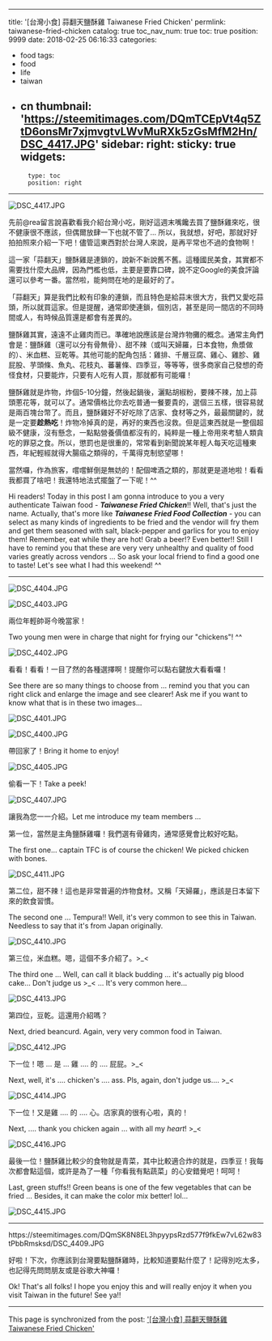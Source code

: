 
---
title: '[台灣小食] 蒜翻天鹽酥雞 Taiwanese Fried Chicken'
permlink: taiwanese-fried-chicken
catalog: true
toc_nav_num: true
toc: true
position: 9999
date: 2018-02-25 06:16:33
categories:
- food
tags:
- food
- life
- taiwan
- cn
thumbnail: 'https://steemitimages.com/DQmTCEpVt4q5ZtD6onsMr7xjmvgtvLWvMuRXk5zGsMfM2Hn/DSC_4417.JPG'
sidebar:
    right:
        sticky: true
widgets:
    -
        type: toc
        position: right
---


![DSC_4417.JPG](https://steemitimages.com/DQmTCEpVt4q5ZtD6onsMr7xjmvgtvLWvMuRXk5zGsMfM2Hn/DSC_4417.JPG)

先前@rea留言說喜歡看我介紹台灣小吃，剛好這週末嘴饞去買了鹽酥雞來吃，很不健康很不應該，但偶爾放肆一下也就不管了... 所以，我就想，好吧，那就好好拍拍照來介紹一下吧！儘管這東西對於台灣人來說，是再平常也不過的食物啊！

這一家「蒜翻天」鹽酥雞是連鎖的，說新不新說舊不舊。這種國民美食，其實都不需要找什麼大品牌，因為門檻也低，主要是要靠口碑，說不定Google的美食評論還可以參考一番。當然啦，能夠問在地的是最好的了。

「蒜翻天」算是我們比較有印象的連鎖，而且特色是給蒜末很大方，我們又愛吃蒜頭，所以就買這家。但是提醒，通常即使連鎖，個別店，甚至是同一間店的不同時間或人，有時候品質還是都會有差異的。

鹽酥雞其實，遠遠不止雞肉而已。準確地說應該是台灣炸物攤的概念。通常主角們會是：鹽酥雞（還可以分有骨無骨）、甜不辣（或叫天婦羅，日本食物，魚漿做的）、米血糕、豆乾等。其他可能的配角包括：雞排、千層豆腐、雞心、雞胗、雞屁股、芋頭條、魚丸、花枝丸、蕃薯條、四季豆，等等等，很多商家自己發想的奇怪食材，只要能炸，只要有人吃有人買，那就都有可能囉！

鹽酥雞就是炸物，炸個5-10分鐘，然後起鍋後，灑點胡椒粉，要辣不辣，加上蒜頭蔥花等，就可以了。通常價格比你去吃普通一餐要貴的，選個三五樣，很容易就是兩百塊台幣了。而且，鹽酥雞好不好吃除了店家、食材等之外，最最關鍵的，就是一定要**趁熱吃**！炸物冷掉真的是，再好的東西也沒救。但是這東西就是一整個超級不健康，沒有懸念，一點點營養價值都沒有的，純粹是一種上帝用來考驗人類貪吃的罪惡之食。所以，懲罰也是很重的，常常看到新聞說某年輕人每天吃這種東西，年紀輕經就得大腸癌之類得的，千萬得克制慾望哪！

當然囉，作為旅客，嚐嚐鮮倒是無妨的！配個啤酒之類的，那就更是道地啦！看看我都買了啥吧！我還特地法式擺盤了一下呢！^^

Hi readers! Today in this post I am gonna introduce to you a very authenticate Taiwan food - ***Taiwanese Fried Chicken***!! Well, that's just the name. Actually, that's more like ***Taiwanese Fried Food Collection*** - you can select as many kinds of ingredients to be fried and the vendor will fry them and get them seasoned with salt, black-pepper and garlics for you to enjoy them! Remember, eat while they are hot! Grab a beer!? Even better!! Still I have to remind you that these are very very unhealthy and quality of food varies greatly across vendors ... So ask your local friend to find a good one to taste! Let's see what I had this weekend! ^^

****
![DSC_4404.JPG](https://steemitimages.com/DQmdrohn36AvTp9dmRanNagNZJsb7cNbKVszB9BrNDcJ7Dq/DSC_4404.JPG)

![DSC_4403.JPG](https://steemitimages.com/DQmcLayRvk6C76zU5NeoKAac5KZnMykSeTh13UU5ERJRTXH/DSC_4403.JPG)

兩位年輕帥哥今晚當家！

Two young men were in charge that night for frying our "chickens"! ^^ 

![DSC_4402.JPG](https://steemitimages.com/DQmX7gbBRmMeR6Mp6RnXtut997Cjrxt65dv9sPp3ZAwbE8t/DSC_4402.JPG)

看看！看看！一目了然的各種選擇啊！提醒你可以點右鍵放大看看囉！

 See there are so many things to choose from ... remind you that you can right click and enlarge the image and see clearer! Ask me if you want to know what that is in these two images... 

![DSC_4401.JPG](https://steemitimages.com/DQmXtuieo5sc6ej5gG4Xh3VKt1Ay6dA4cLbRva33gXneFQS/DSC_4401.JPG)

![DSC_4400.JPG](https://steemitimages.com/DQmZTpygrod8e5UY1uvRa963GDTbyHrwcnAC3xTdASA2gQk/DSC_4400.JPG)

帶回家了！Bring it home to enjoy!

![DSC_4405.JPG](https://steemitimages.com/DQmTZ1nGQgsXSN4ABMaa83UwDFgHX2Wi9tbmqSNp6bAW3Gf/DSC_4405.JPG)

偷看一下！Take a peek!

![DSC_4407.JPG](https://steemitimages.com/DQmRrTRo9Rd8mdsLY7jkh1Ksio6EzFUx6fTwwRY25BZpG6y/DSC_4407.JPG)

讓我為您一一介紹。Let me introduce my team members ... 

第一位，當然是主角鹽酥雞囉！我們選有骨雞肉，通常感覺會比較好吃點。

The first one... captain TFC is of course the chicken! We picked chicken with bones.

![DSC_4411.JPG](https://steemitimages.com/DQmUXTTqbjSmNcu9Q7Wmtfabw71eRnUvkqhvF1x5NFAyoKU/DSC_4411.JPG)

第二位，甜不辣！這也是非常普遍的炸物食材。又稱「天婦羅」，應該是日本留下來的飲食習慣。

The second one ... Tempura!! Well, it's very common to see this in Taiwan. Needless to say that it's from Japan originally.

![DSC_4410.JPG](https://steemitimages.com/DQmRWn7385TtDSSZtF8Ks1gX2jPiKdPJC1VPp3dgxdK5A7c/DSC_4410.JPG)

第三位，米血糕。嗯，這個不多介紹了。>_< 

The third one ... Well, can call it black budding ... it's actually pig blood cake... Don't judge us >_< ... It's very common here... 

![DSC_4413.JPG](https://steemitimages.com/DQmTBGRVp13oeHEsyogs4pC6KRjei62Z2hyH6QuFB1Zp9qC/DSC_4413.JPG)

第四位，豆乾。這還用介紹嗎？ 

Next, dried beancurd. Again, very very common food in Taiwan.

![DSC_4412.JPG](https://steemitimages.com/DQmUkuJfrz7nwHi4ndbzW5x84mWwgMBCSxXkf4CwCchynbS/DSC_4412.JPG)

下一位！嗯 ... 是 ... 雞 .... 的 .... 屁屁。>_<

Next, well, it's .... chicken's .... ass. Pls, again, don't judge us.... >_<

![DSC_4414.JPG](https://steemitimages.com/DQmNQHhNLCgYozowouKrpXNzQckRLJ9ejFLjRzoWEwLvU5S/DSC_4414.JPG)

下一位！又是雞 .... 的 .... 心。店家真的很有心啦，真的！

Next, .... thank you chicken again ... with all my *heart*! >_< 

![DSC_4416.JPG](https://steemitimages.com/DQmQMC8e1BmRngtXeC1jZ1GrMqLjCAXNhYcgwdjxqxojSNA/DSC_4416.JPG)

最後一位！鹽酥雞比較少的食物就是青菜，其中比較適合炸的就是，四季豆！我每次都會點這個，或許是為了一種「你看我有點蔬菜」的心安錯覺吧！呵呵！

Last, green stuffs!! Green beans is one of the few vegetables that can be fried ... Besides, it can make the color mix better! lol... 

![DSC_4415.JPG](https://steemitimages.com/DQmXqvArt6k3GiG8mfieoxs5QF97q9YCnTf1zZva6Dnc5mD/DSC_4415.JPG) 

****

<div class='pull-right'>
https://steemitimages.com/DQmSK8N8EL3hpyypsRzd577f9fkEw7vL62w83tPbbRmsksd/DSC_4409.JPG</div>

好啦！下次，你應該到台灣要點鹽酥雞時，比較知道要點什麼了！記得別吃太多，也記得先問問朋友或是谷歌大神囉！

Ok! That's all folks! I hope you enjoy this and will really enjoy it when you visit Taiwan in the future! See ya!!

- - -

This page is synchronized from the post: ['[台灣小食] 蒜翻天鹽酥雞 Taiwanese Fried Chicken'](https://steemit.com/@deanliu/taiwanese-fried-chicken)
